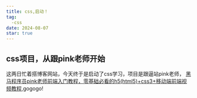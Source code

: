 ```yaml
---
title: css,启动！
tag: 
  -css
date: 2024-08-07
star: true
---
```


## css项目，从跟pink老师开始
这两日忙着搭博客网站，今天终于是启动了css学习，项目是跟逼站pink老师，
[黑马程序员pink老师前端入门教程，零基础必看的h5(html5)+css3+移动端前端视频教程](https://www.bilibili.com/video/BV14J4114768/?vd_source=45ffe393d7bcb3b8f7c4e89b37866936),gogogo!

